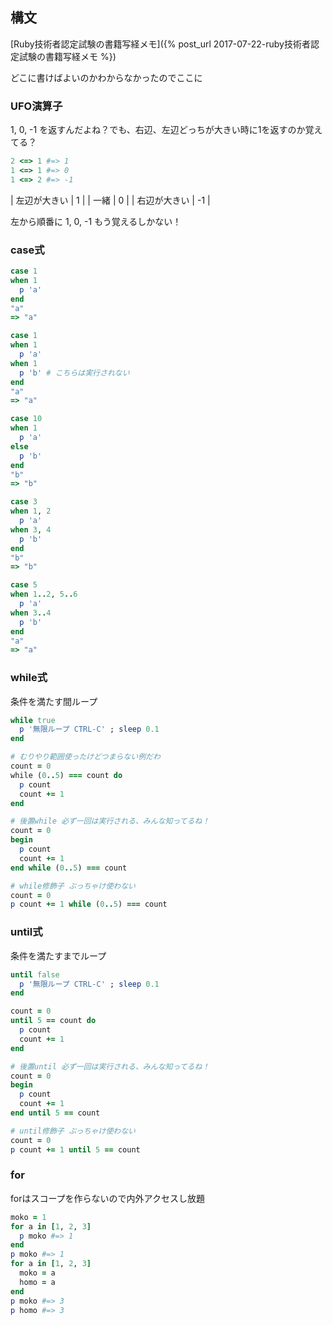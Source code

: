 ## 構文

[Ruby技術者認定試験の書籍写経メモ]({% post_url 2017-07-22-ruby技術者認定試験の書籍写経メモ %})

どこに書けばよいのかわからなかったのでここに

### UFO演算子

1, 0, -1 を返すんだよね？でも、右辺、左辺どっちが大きい時に1を返すのか覚えてる？

```ruby
2 <=> 1 #=> 1
1 <=> 1 #=> 0
1 <=> 2 #=> -1
```

| 左辺が大きい | 1  |
| 一緒         | 0  |
| 右辺が大きい | -1 |

左から順番に 1, 0, -1 もう覚えるしかない！ 

### case式

```ruby
case 1
when 1
  p 'a'
end
"a"
=> "a"

case 1
when 1
  p 'a'
when 1
  p 'b' # こちらは実行されない
end
"a"
=> "a"

case 10
when 1
  p 'a'
else
  p 'b'
end
"b"
=> "b"

case 3
when 1, 2
  p 'a'
when 3, 4
  p 'b'
end
"b"
=> "b"

case 5
when 1..2, 5..6
  p 'a'
when 3..4
  p 'b'
end
"a"
=> "a"
```

### while式

条件を満たす間ループ

```ruby
while true
  p '無限ループ CTRL-C' ; sleep 0.1
end

# むりやり範囲使ったけどつまらない例だわ
count = 0
while (0..5) === count do
  p count
  count += 1
end

# 後置while 必ず一回は実行される、みんな知ってるね！
count = 0
begin
  p count
  count += 1
end while (0..5) === count

# while修飾子 ぶっちゃけ使わない
count = 0
p count += 1 while (0..5) === count
```

### until式

条件を満たすまでループ

```ruby
until false
  p '無限ループ CTRL-C' ; sleep 0.1
end

count = 0
until 5 == count do
  p count
  count += 1
end

# 後置until 必ず一回は実行される、みんな知ってるね！
count = 0
begin
  p count
  count += 1
end until 5 == count

# until修飾子 ぶっちゃけ使わない
count = 0
p count += 1 until 5 == count
```

### for

forはスコープを作らないので内外アクセスし放題

```ruby
moko = 1
for a in [1, 2, 3]
  p moko #=> 1
end
p moko #=> 1
for a in [1, 2, 3]
  moko = a
  homo = a
end
p moko #=> 3
p homo #=> 3
```
